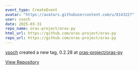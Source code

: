 ```yaml
---
event_type: CreateEvent
avatar: "https://avatars.githubusercontent.com/u/814322?"
user: vsoch
date: 2025-03-31
repo_name: oras-project/oras-py
html_url: https://github.com/oras-project/oras-py
repo_url: https://github.com/oras-project/oras-py
---
```


<a href='https://github.com/vsoch' target='_blank'>vsoch</a> created a new tag, 0.2.28 at <a href='https://github.com/oras-project/oras-py' target='_blank'>oras-project/oras-py</a>

<a href='https://github.com/oras-project/oras-py' target='_blank'>View Repository</a>